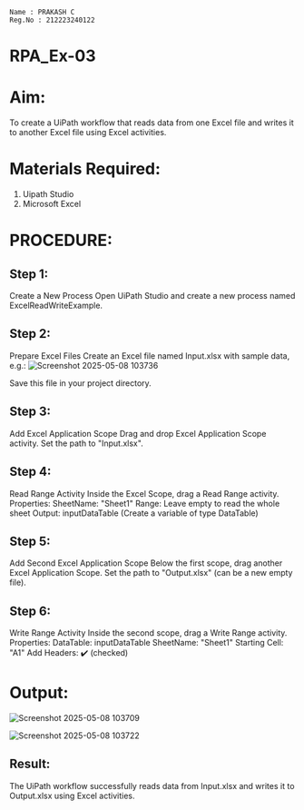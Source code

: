 ```
Name : PRAKASH C
Reg.No : 212223240122
```
# RPA_Ex-03
# Aim:
  To create a UiPath workflow that reads data from one Excel file and writes it to another Excel file using Excel activities.

# Materials Required:
 1. Uipath Studio
 2. Microsoft Excel
 
# PROCEDURE:

## Step 1:
Create a New Process Open UiPath Studio and create a new process named ExcelReadWriteExample.
## Step 2: 
Prepare Excel Files Create an Excel file named Input.xlsx with sample data, e.g.:
![Screenshot 2025-05-08 103736](https://github.com/user-attachments/assets/357d9cfa-5448-4cfd-9503-df8dbc021418)

Save this file in your project directory.

## Step 3: 
Add Excel Application Scope Drag and drop Excel Application Scope activity.
Set the path to "Input.xlsx".

## Step 4: 
Read Range Activity Inside the Excel Scope, drag a Read Range activity.
Properties: SheetName: "Sheet1" Range: Leave empty to read the whole sheet Output: inputDataTable (Create a variable of type DataTable)

## Step 5:
Add Second Excel Application Scope Below the first scope, drag another Excel Application Scope.
Set the path to "Output.xlsx" (can be a new empty file).

## Step 6: 
Write Range Activity Inside the second scope, drag a Write Range activity.
Properties: DataTable: inputDataTable SheetName: "Sheet1" Starting Cell: "A1" Add Headers: ✔️ (checked)

# Output:

![Screenshot 2025-05-08 103709](https://github.com/user-attachments/assets/0c5e4b70-4677-428f-a244-ffea53a03c3d)

![Screenshot 2025-05-08 103722](https://github.com/user-attachments/assets/411bbe6b-14c8-40e6-bb8c-bf59d62e9a06)


## Result:
The UiPath workflow successfully reads data from Input.xlsx and writes it to Output.xlsx using Excel activities.
